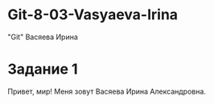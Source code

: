 # Git-8-03-Vasyaeva-Irina
"Git" Васяева Ирина
# Задание 1
Привет, мир! Меня зовут Васяева Ирина Александровна.
